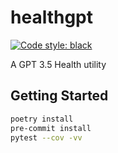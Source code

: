 # healthgpt
<a href="https://github.com/psf/black"><img alt="Code style: black" src="https://img.shields.io/badge/code%20style-black-000000.svg"></a>

A GPT 3.5 Health utility

## Getting Started
```bash
poetry install
pre-commit install
pytest --cov -vv
```
